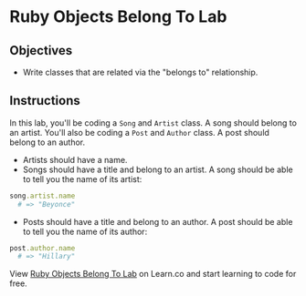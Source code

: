 # Ruby Objects Belong To Lab

## Objectives

* Write classes that are related via the "belongs to" relationship. 

## Instructions

In this lab, you'll be coding a `Song` and `Artist` class. A song should belong to an artist. You'll also be coding a `Post` and `Author` class. A post should belong to an author. 

* Artists should have a name. 
* Songs should have a title and belong to an artist. A song should be able to tell you the name of its artist:

```ruby
song.artist.name
  # => "Beyonce"
```

* Posts should have a title and belong to an author. A post should be able to tell you the name of its author:

```ruby
post.author.name
  # => "Hillary"
```

<p data-visibility='hidden'>View <a href='https://learn.co/lessons/ruby-objects-belong-to-lab' title='Ruby Objects Belong To Lab'>Ruby Objects Belong To Lab</a> on Learn.co and start learning to code for free.</p>

